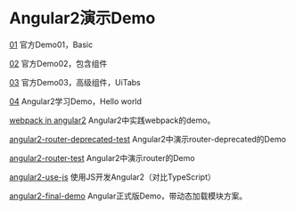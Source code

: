 # Angular2演示Demo

[01](https://github.com/hstarorg/HstarDemoProject/tree/master/angular2_demo/01)  官方Demo01，Basic

[02](https://github.com/hstarorg/HstarDemoProject/tree/master/angular2_demo/02)  官方Demo02，包含组件

[03](https://github.com/hstarorg/HstarDemoProject/tree/master/angular2_demo/03)  官方Demo03，高级组件，UiTabs

[04](https://github.com/hstarorg/HstarDemoProject/tree/master/angular2_demo/04)  Angular2学习Demo，Hello world

[webpack in angular2](https://github.com/hstarorg/HstarDemoProject/tree/master/angular2_demo/webpack-in-angular2)  Angular2中实践webpack的demo。

[angular2-router-deprecated-test](https://github.com/hstarorg/HstarDemoProject/tree/master/angular2_demo/angular2-router-deprecated-test) Angular2中演示router-deprecated的Demo

[angular2-router-test](https://github.com/hstarorg/HstarDemoProject/tree/master/angular2_demo/angular2-router-test) Angular2中演示router的Demo

[angular2-use-js](https://github.com/hstarorg/HstarDemoProject/tree/master/angular2_demo/angular2-use-js) 使用JS开发Angular2（对比TypeScript）

[angular2-final-demo](angular2-final-demo) Angular正式版Demo，带动态加载模块方案。
